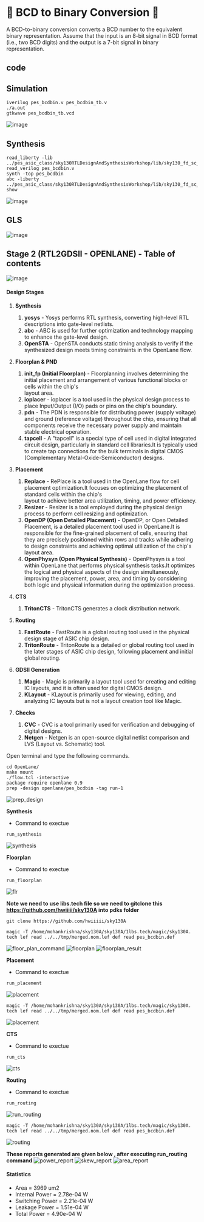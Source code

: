 # 🔱 BCD to Binary Conversion 🔱

A BCD-to-binary conversion converts a BCD number to the equivalent binary representation.
Assume that the input is an 8-bit signal in BCD format (i.e., two BCD digits) and the
output is a 7-bit signal in binary representation.

## code


## Simulation

```
iverilog pes_bcdbin.v pes_bcdbin_tb.v
./a.out
gtkwave pes_bcdbin_tb.vcd
```

![image](https://github.com/Tech-mohankrishna/pes_bcdbin/assets/57735263/e61560e2-f132-46e0-8198-daba76f0148f)

## Synthesis

```
read_liberty -lib ../pes_asic_class/sky130RTLDesignAndSynthesisWorkshop/lib/sky130_fd_sc_hd__tt_025C_1v80.lib 
read_verilog pes_bcdbin.v
synth -top pes_bcdbin
abc -liberty ../pes_asic_class/sky130RTLDesignAndSynthesisWorkshop/lib/sky130_fd_sc_hd__tt_025C_1v80.lib
show
```

![image](https://github.com/Tech-mohankrishna/pes_bcdbin/assets/57735263/74d2930d-17e4-4a28-9a34-ebf8cfb41513)


## GLS

![image](https://github.com/Tech-mohankrishna/pes_bcdbin/assets/57735263/496e32ea-a52e-40ae-94cd-e52d8df06241)



## Stage 2 (RTL2GDSII - OPENLANE) - Table of contents



![image](https://github.com/Pavan2280/pes_pd/assets/131603225/24e63c09-da0d-4da6-943c-f54d6abbda85)

#### Design Stages

1) **Synthesis**
   1. **yosys** - Yosys performs RTL synthesis, converting high-level RTL descriptions into gate-level netlists.
   2. **abc** - ABC is used for further optimization and technology mapping to enhance the gate-level design.
   3. **OpenSTA** - OpenSTA conducts static timing analysis to verify if the synthesized design meets timing constraints in the OpenLane flow.

2) **Floorplan & PND**
   1. **init_fp (Initial Floorplan)** - Floorplanning involves determining the initial placement and arrangement of various functional blocks or cells within the chip's       
   layout area.
   2. **ioplacer** - ioplacer is a tool used in the physical design process to place Input/Output (I/O) pads or pins on the chip's boundary.
   3. **pdn** - The PDN is responsible for distributing power (supply voltage) and ground (reference voltage) throughout the chip, ensuring that all components receive the       necessary power supply and maintain stable electrical operation.
   4. **tapcell** - A "tapcell" is a special type of cell used in digital integrated circuit design, particularly in standard cell libraries.It is typically used to create 
   tap connections for the bulk terminals in digital CMOS (Complementary Metal-Oxide-Semiconductor) designs.

3) **Placement**
   1. **Replace** - RePlace is a tool used in the OpenLane flow for cell placement optimization.It focuses on optimizing the placement of standard cells within the chip's   
   layout to achieve better area utilization, timing, and power efficiency.
   2. **Resizer** - Resizer is a tool employed during the physical design process to perform cell resizing and optimization.
   3. **OpenDP (Open Detailed Placement)** - OpenDP, or Open Detailed Placement, is a detailed placement tool used in OpenLane.It is responsible for the fine-grained 
   placement of cells, ensuring that they are precisely positioned within rows and tracks while adhering to design constraints and achieving optimal utilization of the chip's 
   layout area.
   4. **OpenPhysyn (Open Physical Synthesis)** - OpenPhysyn is a tool within OpenLane that performs physical synthesis tasks.It optimizes the logical and physical aspects of 
   the design simultaneously, improving the placement, power, area, and timing by considering both logic and physical information during the optimization process.

4) **CTS**
   1. **TritonCTS** - TritonCTS generates a clock distribution network.

5) **Routing**
   1. **FastRoute** - FastRoute is a global routing tool used in the physical design stage of ASIC chip design.
   2. **TritonRoute** - TritonRoute is a detailed or global routing tool used in the later stages of ASIC chip design, following placement and initial global routing.
   
6) **GDSII Generation**
   1. **Magic** - Magic is primarily a layout tool used for creating and editing IC layouts, and it is often used for digital CMOS design.
   2. **KLayout** - KLayout is primarily used for viewing, editing, and analyzing IC layouts but is not a layout creation tool like Magic.
   
8) **Checks**
   1. **CVC** - CVC is a tool primarily used for verification and debugging of digital designs.
   2. **Netgen** - Netgen is an open-source digital netlist comparison and LVS (Layout vs. Schematic) tool.


Open terminal and type the following commands.
```
cd OpenLane/ 
make mount 
./flow.tcl -interactive
package require openlane 0.9
prep -design openlane/pes_bcdbin -tag run-1
```
![prep_design](https://github.com/Tech-mohankrishna/pes_bcdbin/assets/57735263/dea59dea-885d-4cea-8c28-f6c653e206c1)


**Synthesis**
+ Command to exectue
```
run_synthesis
```
![synthesis](https://github.com/Tech-mohankrishna/pes_bcdbin/assets/57735263/ed688602-b730-48e1-9362-cfc5bd6b539d)


**Floorplan**
+ Command to exectue
```
run_floorplan
```
![flr](https://github.com/Tech-mohankrishna/pes_bcdbin/assets/57735263/34ca151f-a53e-4fd1-b06e-6a0d8180f657)


**Note we need to use libs.tech file so we need to gitclone this https://github.com/hwiiiii/sky130A into pdks folder**
```
git clone https://github.com/hwiiiii/sky130A
```

```
magic -T /home/mohankrishna/sky130A/sky130A/1lbs.tech/magic/sky130A. tech lef read ../../tmp/merged.nom.lef def read pes_bcdbin.def
```
![floor_plan_command](https://github.com/Tech-mohankrishna/pes_bcdbin/assets/57735263/03e6ec54-22f5-4f1e-8817-e2cd88667472)
![floorplan](https://github.com/Tech-mohankrishna/pes_bcdbin/assets/57735263/aeadfc1d-2f12-4603-ab2b-37e693dbbe7f)
![floorplan_result](https://github.com/Tech-mohankrishna/pes_bcdbin/assets/57735263/0c56c6c5-7e33-433b-ac38-ecc7d10086cb)


**Placement**
+ Command to exectue
```
run_placement
```
![placement](https://github.com/Tech-mohankrishna/pes_bcdbin/assets/57735263/0122f17b-5a1f-4fb7-b9a0-79bcf81a8883)


```
magic -T /home/mohankrishna/sky130A/sky130A/1lbs.tech/magic/sky130A. tech lef read ../../tmp/merged.nom.lef def read pes_bcdbin.def
```

![placement](https://github.com/Tech-mohankrishna/pes_bcdbin/assets/57735263/b9d9c041-9ad6-463a-8cde-ec1b73a570e3)


**CTS**
+ Command to exectue
```
run_cts
```
![cts](https://github.com/Tech-mohankrishna/pes_bcdbin/assets/57735263/853305e9-2e11-469f-a594-a7c2bd60e8d7)


**Routing**
+ Command to exectue
```
run_routing
```
![run_routing](https://github.com/Tech-mohankrishna/pes_bcdbin/assets/57735263/8dfe329e-c02a-449b-8d5d-fbcc1266925e)



```
magic -T /home/mohankrishna/sky130A/sky130A/1lbs.tech/magic/sky130A. tech lef read ../../tmp/merged.nom.lef def read pes_bcdbin.def
```
![routing](https://github.com/Tech-mohankrishna/pes_bcdbin/assets/57735263/dc1ec91c-672d-4ab6-8097-2c580854c7bd)


**These reports generated are given below , after executing run_routing command**
![power_report](https://github.com/Tech-mohankrishna/pes_bcdbin/assets/57735263/b96dbaae-fac3-45fa-9f88-3609928a0477)
![skew_report](https://github.com/Tech-mohankrishna/pes_bcdbin/assets/57735263/e856e15d-aba6-44dd-a864-33c173515a98)
![area_report](https://github.com/Tech-mohankrishna/pes_bcdbin/assets/57735263/b1bae47a-ba14-4a4a-934c-82219af0be70)

#### Statistics
- Area = 3969 um2
- Internal Power = 2.78e-04 W
- Switching Power = 2.21e-04 W
- Leakage Power = 1.51e-04 W
- Total Power = 4.90e-04 W





